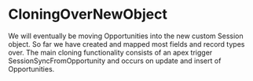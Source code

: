 # CloningOverNewObject
We will eventually be moving Opportunities into the new custom Session object. So far we have created and mapped most fields and record types over. The main cloning functionality consists of an apex trigger SessionSyncFromOpportunity and occurs on update and insert of Opportunities.
